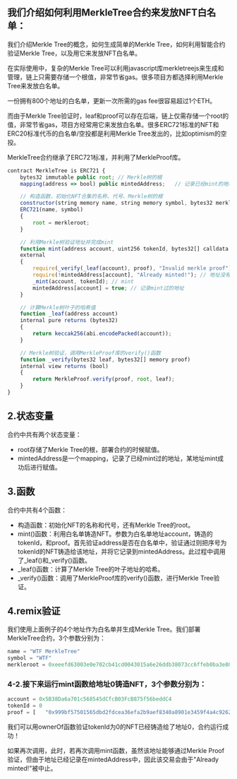 ## 我们介绍如何利用MerkleTree合约来发放NFT白名单：
我们介绍Merkle Tree的概念，如何生成简单的Merkle Tree，如何利用智能合约验证Merkle Tree，以及用它来发放NFT白名单。

在实际使用中，复杂的Merkle Tree可以利用javascript库merkletreejs来生成和管理，链上只需要存储一个根值，非常节省gas。很多项目方都选择利用Merkle Tree来发放白名单。


一份拥有800个地址的白名单，更新一次所需的gas fee很容易超过1个ETH。

而由于Merkle Tree验证时，leaf和proof可以存在后端，链上仅需存储一个root的值，非常节省gas，项目方经常用它来发放白名单。很多ERC721标准的NFT和ERC20标准代币的白名单/空投都是利用Merkle Tree发出的，比如optimism的空投。

MerkleTree合约继承了ERC721标准，并利用了MerkleProof库。
```js
contract MerkleTree is ERC721 {
    bytes32 immutable public root; // Merkle树的根
    mapping(address => bool) public mintedAddress;   // 记录已经mint的地址

    // 构造函数，初始化NFT合集的名称、代号、Merkle树的根
    constructor(string memory name, string memory symbol, bytes32 merkleroot)
    ERC721(name, symbol)
    {
        root = merkleroot;
    }

    // 利用Merkle树验证地址并完成mint
    function mint(address account, uint256 tokenId, bytes32[] calldata proof)
    external
    {
        require(_verify(_leaf(account), proof), "Invalid merkle proof"); // Merkle检验通过
        require(!mintedAddress[account], "Already minted!"); // 地址没有mint过
        _mint(account, tokenId); // mint
        mintedAddress[account] = true; // 记录mint过的地址
    }

    // 计算Merkle树叶子的哈希值
    function _leaf(address account)
    internal pure returns (bytes32)
    {
        return keccak256(abi.encodePacked(account));
    }

    // Merkle树验证，调用MerkleProof库的verify()函数
    function _verify(bytes32 leaf, bytes32[] memory proof)
    internal view returns (bool)
    {
        return MerkleProof.verify(proof, root, leaf);
    }
}
```

## 2.状态变量
合约中共有两个状态变量：
* root存储了Merkle Tree的根，部署合约的时候赋值。
* mintedAddress是一个mapping，记录了已经mint过的地址，某地址mint成功后进行赋值。

## 3.函数
合约中共有4个函数：
* 构造函数：初始化NFT的名称和代号，还有Merkle Tree的root。
* mint()函数：利用白名单铸造NFT。参数为白名单地址account，铸造的tokenId，和proof。首先验证address是否在白名单中，验证通过则把序号为tokenId的NFT铸造给该地址，并将它记录到mintedAddress。此过程中调用了_leaf()和_verify()函数。
* _leaf()函数：计算了Merkle Tree的叶子地址的哈希。
* _verify()函数：调用了MerkleProof库的verify()函数，进行Merkle Tree验证。


## 4.remix验证
我们使用上面例子的4个地址作为白名单并生成Merkle Tree。我们部署MerkleTree合约，3个参数分别为：
```js
name = "WTF MerkleTree"
symbol = "WTF"
merkleroot = 0xeeefd63003e0e702cb41cd0043015a6e26ddb38073cc6ffeb0ba3e808ba8c097
```

### 4-2.接下来运行mint函数给地址0铸造NFT，3个参数分别为：
```js
account = 0x5B38Da6a701c568545dCfcB03FcB875f56beddC4
tokenId = 0
proof = [   "0x999bf57501565dbd2fdcea36efa2b9aef8340a8901e3459f4a4c926275d36cdb",   "0x4726e4102af77216b09ccd94f40daa10531c87c4d60bba7f3b3faf5ff9f19b3c" ]
```

我们可以用ownerOf函数验证tokenId为0的NFT已经铸造给了地址0，合约运行成功！


如果再次调用，此时，若再次调用mint函数，虽然该地址能够通过Merkle Proof验证，但由于地址已经记录在mintedAddress中，因此该交易会由于"Already minted!"被中止。
